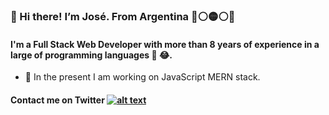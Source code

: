  ### 👋 Hi there! I’m José. From Argentina 🔵⚪🟡⚪🔵
 
 #### I'm a Full Stack Web Developer with more than 8 years of experience in a large of programming languages :older_man: :joy:. 
 
 - 🌱 In the present I am working on JavaScript MERN stack.

#### Contact me on Twitter [![alt text][1.1]][1]

[1.1]: http://i.imgur.com/wWzX9uB.png (Twitter)

[1]: https://twitter.com/el_beto22

<!---
techjosec/techjosec is a ✨ special ✨ repository because its `README.md` (this file) appears on your GitHub profile.
You can click the Preview link to take a look at your changes.
--->

